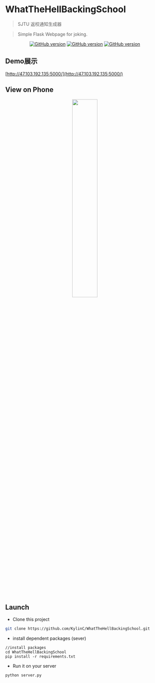 # WhatTheHellBackingSchool
> SJTU 返校通知生成器

> Simple Flask Webpage for joking.



  <p align="center">
    <a href="https://github.com/KylinC/WhatTheHellBackingSchool"><img src="https://img.shields.io/badge/python-3.5.7-blue.svg" alt="GitHub version"></a>
    <a href="https://github.com/KylinC/WhatTheHellBackingSchool"><img src="https://img.shields.io/badge/flask-1.1.1-brightgreen" alt="GitHub version"></a>
    <a href="https://github.com/KylinC/WhatTheHellBackingSchool"><img src="https://img.shields.io/badge/jquery-1.11.2-yellowgreen" alt="GitHub version"></a>
  </p>



## Demo展示

[http://47.103.192.135:5000/](http://47.103.192.135:5000/)



## View on Phone

<center>
<img src="http://kylinhub.oss-cn-shanghai.aliyuncs.com/2020-04-24-IMG_7657.jpg" width="40%" height="40%" />
</center>


## Launch

- Clone this project

```bash
git clone https://github.com/KylinC/WhatTheHellBackingSchool.git
```

- install dependent packages (sever)

```
//install packages
cd WhatTheHellBackingSchool
pip install -r requirements.txt
```

- Run it on your server

```
python server.py
```




